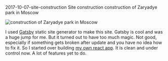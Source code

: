 2017-10-07-site-construction
Site construction
construction of Zaryadye park in Moscow

![construction of Zaryadye park in Moscow](posts/2017-10-07-site-construction.jpg)

I used [Gatsby](https://www.gatsbyjs.org/) static site generator to make this site. Gatsby is cool and was a huge jump for me. But it turned out to have too much magic. Not good, especially if something gets broken after update and you have no idea how to fix it. 
So I started over building [my own react app](https://github.com/apanchenko/antonpanchenko.com). It is clean and under control now. A lot of features yet to do.